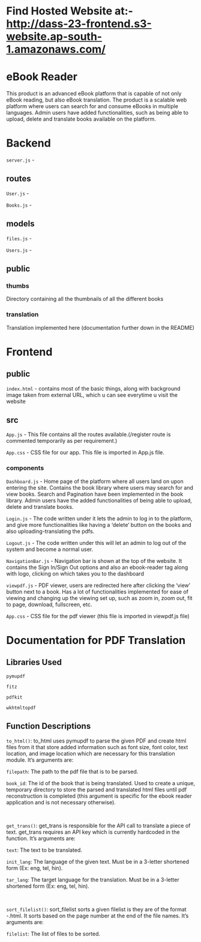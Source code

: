 # Find Hosted Website at:- http://dass-23-frontend.s3-website.ap-south-1.amazonaws.com/

# eBook Reader
This product is an advanced eBook platform that is capable of not only eBook reading, but also eBook translation. The product is a scalable web platform where users can search for and consume eBooks in multiple languages. Admin users have added functionalities, such as being able to upload, delete and translate books available on the platform.
 
# Backend

`server.js` -  
 
## routes

`User.js` - 
 
`Books.js` -
 
## models

`files.js` -
 
`Users.js` -
 
## public
 
### thumbs
 
Directory containing all the thumbnails of all the different books
 
### translation
 
Translation implemented here (documentation further down in the README)
 
# Frontend

## public

`index.html` - contains most of the basic things, along with background image taken from external URL, which u can see everytime u visit the website

## src
 
`App.js` - This file contains all the routes available.(/register route is commented temporarily as per requirement.)
 
`App.css` - CSS file for our app. This file is imported in App.js file.
 
### components
 
`Dashboard.js` - Home page of the platform where all users land on upon entering the site. Contains the book library where users may search for and view books. Search and Pagination have been implemented in the book library. Admin users have the added functionalities of being able to upload, delete and translate books.
 
`Login.js` - The code written under it lets the admin to log in to the platform, and give more functionalities like having a ‘delete’ button on the books and also uploading-translating the pdfs.
 
`Logout.js` - The code written under this will let an admin to log out of the system and become a normal user.
 
`NavigationBar.js` - Navigation bar is shown at the top of the website. It contains the Sign In/Sign Out options and also an ebook-reader tag along with logo, clicking on which takes you to the dashboard 
 
`viewpdf.js` - PDF viewer, users are redirected here after clicking the ‘view’ button next to a book. Has a lot of functionalities implemented for ease of viewing and changing up the viewing set up, such as zoom in, zoom out, fit to page, download, fullscreen, etc.
 
`App.css` - CSS file for the pdf viewer (this file is imported in viewpdf.js file)




# Documentation for PDF Translation

## Libraries Used

`pymupdf`

`fitz`

`pdfkit`

`wkhtmltopdf`

## Function Descriptions

`to_html()`: to_html uses pymupdf to parse the given PDF and create html files from it that store added information such as font size, font color, text location, and image location which are necessary for this translation module. It’s arguments are:

`filepath`: The path to the pdf file that is to be parsed. 

`book_id`: The id of the book that is being translated. Used to create a unique, temporary directory to store the parsed and translated html files until pdf reconstruction is completed (this argument is specific for the ebook reader application and is not necessary otherwise).

<br>

`get_trans()`: get_trans is responsible for the API call to translate a piece of text. get_trans requires an API key which is currently hardcoded in the function. It’s arguments are:

`text`: The text to be translated.

`init_lang`: The language of the given text. Must be in a 3-letter shortened form (Ex: eng, tel, hin).

`tar_lang`: The target language for the translation. Must be in a 3-letter shortened form (Ex: eng, tel, hin).

<br>

`sort_filelist()`: sort_filelist sorts a given filelist is they are of the format <filename>-<page number>.html. It sorts based on the page number at the end of the file names. It’s arguments are:

`filelist`: The list of files to be sorted.
